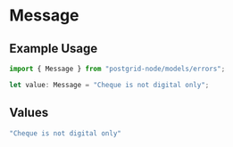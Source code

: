 # Message

## Example Usage

```typescript
import { Message } from "postgrid-node/models/errors";

let value: Message = "Cheque is not digital only";
```

## Values

```typescript
"Cheque is not digital only"
```